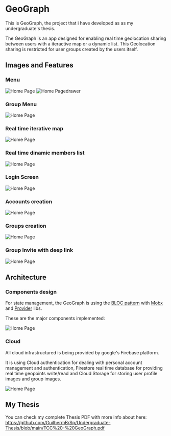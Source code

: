 # GeoGraph

This is GeoGraph, the project that i have developed as as my undergraduate's thesis.

The GeoGraph is an app designed for enabling real time geolocation sharing between users with a iteractive map or a dynamic list. This Geolocation sharing is restricted for user groups created by the users itself.


## Images and Features

### Menu
![Home Page](https://github.com/GuilhermBrSp/Undergraduate-Thesis/blob/main/menu.jpg?raw=true "Title")
![Home Page](https://github.com/GuilhermBrSp/Undergraduate-Thesis/blob/main/drawer.jpg?raw=true "Title")drawer

### Group Menu
![Home Page](https://github.com/GuilhermBrSp/Undergraduate-Thesis/blob/main/drawe-map.jpg?raw=true "Title")

### Real time iterative map
![Home Page](https://github.com/GuilhermBrSp/Undergraduate-Thesis/blob/main/map.jpg?raw=true "Title")

### Real time dinamic members list
![Home Page](https://github.com/GuilhermBrSp/Undergraduate-Thesis/blob/main/dinamic-list.jpeg?raw=true "Title")

### Login Screen
![Home Page](https://github.com/GuilhermBrSp/Undergraduate-Thesis/blob/main/login.jpg?raw=true "Title")

### Accounts creation
![Home Page](https://github.com/GuilhermBrSp/Undergraduate-Thesis/blob/main/register.jpg?raw=true "Title")

### Groups creation
![Home Page](https://github.com/GuilhermBrSp/Undergraduate-Thesis/blob/main/create-group.jpg?raw=true "Title")

### Group Invite with deep link
![Home Page](https://github.com/GuilhermBrSp/Undergraduate-Thesis/blob/main/deep-link.jpg?raw=true "Title")


## Architecture

### Components design

For state management, the GeoGraph is using the [BLOC pattern](https://www.raywenderlich.com/4074597-getting-started-with-the-bloc-pattern) with [Mobx](https://pub.dev/packages/mobx) and [Provider](https://pub.dev/packages/provider) libs.

These are the major components implemented:

![Home Page](https://github.com/GuilhermBrSp/Undergraduate-Thesis/blob/main//bloc-architecture.png?raw=true "Title")

### Cloud 

All cloud infrastructured is being provided by google's Firebase platform.

It is using Cloud authentication for dealing with personal account management and authentication, Firestore real time database for providing real time geopoints write/read and Cloud Storage for storing user profile images and group images.

![Home Page](https://github.com/GuilhermBrSp/Undergraduate-Thesis/blob/main//cloud-architecture.png?raw=true "Title")

## My Thesis

You can check my complete Thesis PDF with more info about here: https://github.com/GuilhermBrSp/Undergraduate-Thesis/blob/main/TCC%20-%20GeoGraph.pdf
